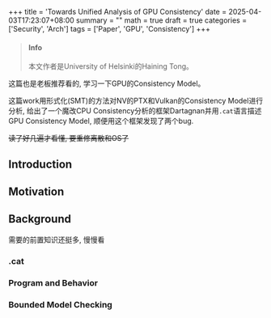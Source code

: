 +++
title = 'Towards Unified Analysis of GPU Consistency'
date = 2025-04-03T17:23:07+08:00
summary = ""
math = true
draft = true
categories = ['Security', 'Arch']
tags = ['Paper', 'GPU', 'Consistency']
+++

> #### Info
>
> 本文作者是University of Helsinki的Haining Tong。

这篇也是老板推荐看的, 学习一下GPU的Consistency Model。

这篇work用形式化(SMT)的方法对NV的PTX和Vulkan的Consistency Model进行分析, 
给出了一个魔改CPU Consistency分析的框架Dartagnan并用`.cat`语言描述GPU Consistency Model,
顺便用这个框架发现了两个bug.

~~读了好几遍才看懂, 要重修离散和OS了~~

## Introduction



## Motivation



## Background

需要的前置知识还挺多, 慢慢看

### .cat



### Program and Behavior



### Bounded Model Checking



